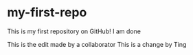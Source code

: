 # my-first-repo
This is my first repository on GitHub!
I am done

This is the edit made by a collaborator
This is a change by Ting
